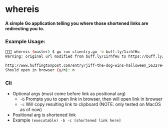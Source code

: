 # whereis

#### A simple Go application telling you where those shortened links are redirecting you to.

### Example Usage:
```sh
🌴🌴🌴 whereis (master) $ go run clientry.go -b buff.ly/1irhfHu
Warning: original url modified from buff.ly/1irhfHu to https://buff.ly/1irhfHu

http://www.huffingtonpost.com/entry/jiff-the-dog-wins-halloween_56327e41e4b00aa54a4d7a89?ncid=fcbklnkushpmg00000022&utm_content=buffer83279&utm_medium=social&utm_source=twitter.com&utm_campaign=buffer
Should open in browser (y/n): n
```

### Cli
- Optional args (must come before link as positional arg)
    - `-b` Prompts you to open link in browser, then will open link in browser
    - `-c` Will copy resulting link to clipboard (NOTE: only tested on MacOS as of now)
- Positional arg is shortened link
- Example `(executable) -b -c [shortened link here]`
